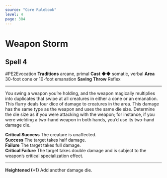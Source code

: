 ```yaml
---
source: "Core Rulebook"
level: 4
page: 384
---
```


# Weapon Storm
## Spell 4
#PE2Evocation 
**Traditions** arcane, primal
**Cast** ◆◆ somatic, verbal
**Area** 30-foot cone or 10-foot emanation
**Saving Throw** Reflex

-----
You swing a weapon you’re holding, and the weapon magically multiplies into duplicates that swipe at all creatures in either a cone or an emanation. This flurry deals four dice of damage to creatures in the area. This damage has the same type as the weapon and uses the same die size. Determine the die size as if you were attacking with the weapon; for instance, if you were wielding a two-hand weapon in both hands, you’d use its two-hand damage die.  

**Critical Success** The creature is unaffected.  
**Success** The target takes half damage.  
**Failure** The target takes full damage.  
**Critical Failure** The target takes double damage and is subject to the weapon’s critical specialization effect. 

---
**Heightened (+1)** Add another damage die.